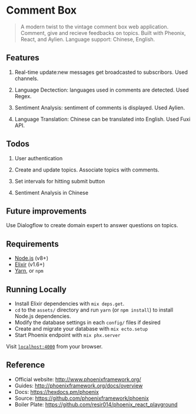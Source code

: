 
# Comment Box
> A modern twist to the vintage comment box web application. Comment, give and recieve feedbacks on topics.
> Built with Pheonix, React, and Aylien. Language support: Chinese, English.
        
## Features
   1. Real-time update:new messages get broadcasted to subscribors. Used channels.
   
   2. Language Dectection: languages used in comments are detected. Used Regex.
   
   3. Sentiment Analysis: sentiment of comments is displayed. Used Aylien.
   
   4. Language Translation: Chinese can be translated into English. Used Fuxi API.

## Todos
   1. User authentication
   
   2. Create and update topics. Associate topics with comments.
   
   3. Set intervals for hitting submit button
   
   4. Sentiment Analysis in Chinese

## Future improvements
   Use Dialogflow to create domain expert to answer questions on topics.
   
## Requirements

* [Node.js](https://nodejs.org/en) (v8+)
* [Elixir](https://elixir-lang.org/install.html) (v1.6+)
* [Yarn](https://yarnpkg.com/en/docs/install), or `npm`

## Running Locally

* Install Elixir dependencies with `mix deps.get`.
* `cd` to the `assets/` directory and run `yarn` (or `npm install`) to install Node.js dependencies.
* Modify the database settings in each `config/` files if desired
* Create and migrate your database with `mix ecto.setup`
* Start Phoenix endpoint with `mix phx.server`

Visit [`localhost:4000`](http://localhost:4000) from your browser.

## Reference

  * Official website: http://www.phoenixframework.org/
  * Guides: http://phoenixframework.org/docs/overview
  * Docs: https://hexdocs.pm/phoenix
  * Source: https://github.com/phoenixframework/phoenix
  * Boiler Plate: https://github.com/resir014/phoenix_react_playground

